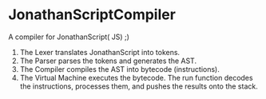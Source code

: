 # JonathanScriptCompiler
A compiler for JonathanScript( JS) ;)
1. The Lexer translates JonathanScript into tokens.
2. The Parser parses the tokens and generates the AST.
3. The Compiler compiles the AST into bytecode (instructions).
4. The Virtual Machine executes the bytecode. The run function decodes the instructions, processes them, and pushes the results onto the stack.
